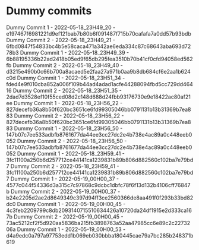 # Dummy commits

Dummy Commit 1 - 2022-05-18_23H49_20 - e197467f6981221d9ef121bab7b80b6f091487f715b70cafafa7a0dd57b93bdb
Dummy Commit 2 - 2022-05-18_23H49_21 - 6fbd0847f54833bc4b5e58caca471a342ae6eda334c87c68643aba693d7278b3
Dummy Commit 1 - 2022-05-18_23H49_39 - 6b88195336b22ad2418b05ed9f65db295fea3510b70b41cf0cfd94058ed562fb
Dummy Commit 2 - 2022-05-18_23H49_40 - d3215e490b0c66b700a8acaed5e2faa27a971b0aa9b8db684cf6e2aa1b624c0d
Dummy Commit 1 - 2022-05-18_23H51_34 - fded4e9f010cba852a006f109b44ad4adad1acfe44288094fbd5cc729dd46416
Dummy Commit 2 - 2022-05-18_23H51_35 - 2dad7d3528ef10f55ced08d2c148d688d24fbb93176730e9e18422ac80af21ee
Dummy Commit 1 - 2022-05-18_23H56_22 - 827decefb36a8b50f620bc3651ce6fd99305046bb0791131b13b31369b7ea883
Dummy Commit 2 - 2022-05-18_23H56_22 - 827decefb36a8b50f620bc3651ce6fd99305046bb0791131b13b31369b7ea883
Dummy Commit 1 - 2022-05-18_23H56_50 - 147b07c7ee533adbfb8761677da44ee3cc27dc2e4b738e4ac89a0c448eeb0052
Dummy Commit 2 - 2022-05-18_23H56_50 - 147b07c7ee533adbfb8761677da44ee3cc27dc2e4b738e4ac89a0c448eeb0052
Dummy Commit 1 - 2022-05-18_23H59_41 - 3fc11100a250b6d257712ce44141ca1239831b89b806d882560c102ba7e79bd7
Dummy Commit 2 - 2022-05-18_23H59_41 - 3fc11100a250b6d257712ce44141ca1239831b89b806d882560c102ba7e79bd7
Dummy Commit 1 - 2022-05-19_00H00_37 - 4577c044f54336d3a315c7c97868c9dcbc1dbfc78f6f13d132b4106cff76847b
Dummy Commit 2 - 2022-05-19_00H00_37 - b24e2205d2ae2d8649349c397d94ff3ce2560366de8aa491f0f293b33bd82dc0
Dummy Commit 1 - 2022-05-19_00H00_45 - 4c3feb2209799c8db2093140715510634426a10720da24df1915e2d333ca167b
Dummy Commit 2 - 2022-05-19_00H00_45 - 73ac5212cf2f5d920aa5836ba215fb3898763a52aa47985cc6e89c2c2273206a
Dummy Commit 1 - 2022-05-19_00H00_53 - d4a9edc0a797a97753edd1b069eb030bbba180445cae79a7bc285b248371b619
